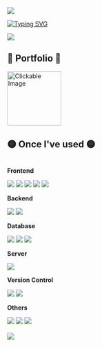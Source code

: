<img src="https://capsule-render.vercel.app/api?type=waving&color=fffacd&height=150&section=header" />

[![Typing SVG](https://readme-typing-svg.demolab.com?font=Alkatra&weight=500&size=45&duration=3500&pause=3&color=fffacd&center=false&vCenter=false&multiline=true&repeat=true&width=1000&height=100&lines=Welcome+to+kde's+GitHub!👋)](https://git.io/typing-svg)

<div align="left">
  <a href="https://hits.seeyoufarm.com">
    <img src="https://hits.seeyoufarm.com/api/count/incr/badge.svg?url=https%3A%2F%2Fgithub.com%2Fkde0707&count_bg=%2396A23D&title_bg=%23F28627&icon=swarm.svg&icon_color=%23E7E7E7&title=views&edge_flat=false"/>
  </a>
</div>
<div align="left">
</div>
<h2 class="heading-element" align="left" dir="auto">💛 Portfolio 💛</h2>
<div style="display:flex; flex-direction:column; align-items:flex-start;">
  <!-- Frontend -->

<a href="https://bevel-sodium-cf0.notion.site/074f3a250fb8476b9cef72f0a9d1b568" target="_blank">
    <img src="https://cdn.pixabay.com/photo/2016/03/31/21/17/citrus-1296303_1280.png" alt="Clickable Image" width="125" />
</a>
  
<h2 class="heading-element" align="left" dir="auto">🟡 Once I've used 🟡</h2>

<div style="display:flex; flex-direction:column; align-items:flex-start;">
  <!-- Frontend -->
    <p><strong>Frontend</strong></p>
    <div>
        <img src="https://img.shields.io/badge/HTML5-E34F26?style=for-the-badge&logo=html5&logoColor=white"> 
        <img src="https://img.shields.io/badge/CSS3-1572B6?style=for-the-badge&logo=css3&logoColor=white"> 
        <img src="https://img.shields.io/badge/JavaScript-F7DF1E?style=for-the-badge&logo=Javascript&logoColor=black">
        <img src="https://img.shields.io/badge/Bootstrap-563D7C?style=for-the-badge&logo=bootstrap&logoColor=white">
        <img src="https://img.shields.io/badge/jQuery-0769AD?style=for-the-badge&logo=jquery&logoColor=white">
    </div>
    <!-- Backend -->
    <p><strong>Backend</strong></p>
    <div>
        <img src="https://img.shields.io/badge/Java-007396?style=for-the-badge&logo=openjdk&logoColor=white">
        <img src="https://img.shields.io/badge/Spring-6DB33F?style=for-the-badge&logo=spring&logoColor=white"> 
    </div>
    <!-- Database -->
    <p><strong>Database</strong></p>
    <div>
        <img src="https://img.shields.io/badge/oracle-F80000?style=for-the-badge&logo=oracle&logoColor=white"> 
        <img src="https://img.shields.io/badge/mysql-4479A1?style=for-the-badge&logo=mysql&logoColor=white">
        <img src="https://img.shields.io/badge/MariaDB-003545?style=for-the-badge&logo=mariadb&logoColor=white">
    </div>
    <!-- Server -->
    <p><strong>Server</strong></p>
    <div>
        <img src="https://img.shields.io/badge/apache tomcat-F8DC75?style=for-the-badge&logo=apachetomcat&logoColor=black">
    </div>
    <!-- Others -->
    <p><strong>Version Control</strong></p>
      <div>
        <img src="https://img.shields.io/badge/GIT-E44C30?style=for-the-badge&logo=git&logoColor=white">
        <img src="https://img.shields.io/badge/GitHub-100000?style=for-the-badge&logo=github&logoColor=white">
    </div>
    <p><strong>Others</strong></p>
    <div>
        <img src="https://img.shields.io/badge/Slack-4A154B?style=for-the-badge&logo=slack&logoColor=white">
        <img src="https://img.shields.io/badge/Notion-000000?style=for-the-badge&logo=notion&logoColor=white">
        <img src="https://img.shields.io/badge/Figma-F24E1E?style=for-the-badge&logo=figma&logoColor=white">
</div><br>
</div>

<img src="https://capsule-render.vercel.app/api?type=waving&color=fffacd&height=150&section=footer" />

<!--
**kde0707/kde0707** is a ✨ _special_ ✨ repository because its `README.md` (this file) appears on your GitHub profile.

Here are some ideas to get you started:

- 🔭 I’m currently working on ...
- 🌱 I’m currently learning ...
- 👯 I’m looking to collaborate on ...
- 🤔 I’m looking for help with ...
- 💬 Ask me about ...
- 📫 How to reach me: ...
- 😄 Pronouns: ...
- ⚡ Fun fact: ...
-->
